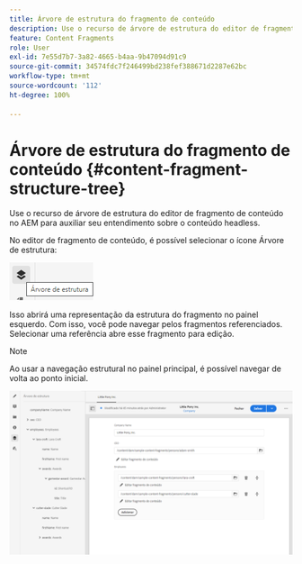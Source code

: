 ```yaml
---
title: Árvore de estrutura do fragmento de conteúdo
description: Use o recurso de árvore de estrutura do editor de fragmento de conteúdo no AEM para entender melhor seu conteúdo headless.
feature: Content Fragments
role: User
exl-id: 7e55d7b7-3a82-4665-b4aa-9b47094d91c9
source-git-commit: 34574fdc7f246499bd238fef388671d2287e62bc
workflow-type: tm+mt
source-wordcount: '112'
ht-degree: 100%

---
```


# Árvore de estrutura do fragmento de conteúdo {#content-fragment-structure-tree}

Use o recurso de árvore de estrutura do editor de fragmento de conteúdo no AEM para auxiliar seu entendimento sobre o conteúdo headless.

No editor de fragmento de conteúdo, é possível selecionar o ícone Árvore de estrutura:

![Árvore de estrutura do fragmento de conteúdo](assets/cfm-structuretree-01.png)

Isso abrirá uma representação da estrutura do fragmento no painel esquerdo. Com isso, você pode navegar pelos fragmentos referenciados. Selecionar uma referência abre esse fragmento para edição.

>[!NOTE]
>
>Ao usar a navegação estrutural no painel principal, é possível navegar de volta ao ponto inicial.

![Árvore de estrutura do fragmento de conteúdo](assets/cfm-structuretree-02.png)

